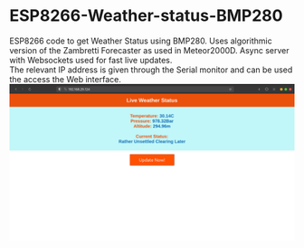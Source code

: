 # ESP8266-Weather-status-BMP280
ESP8266 code to get Weather Status using BMP280. Uses algorithmic version of the Zambretti Forecaster as used in Meteor2000D. Async server with Websockets used for fast live updates.  
The relevant IP address is given through the Serial monitor and can be used the access the Web interface.
![Web_interface](./interface.png)
